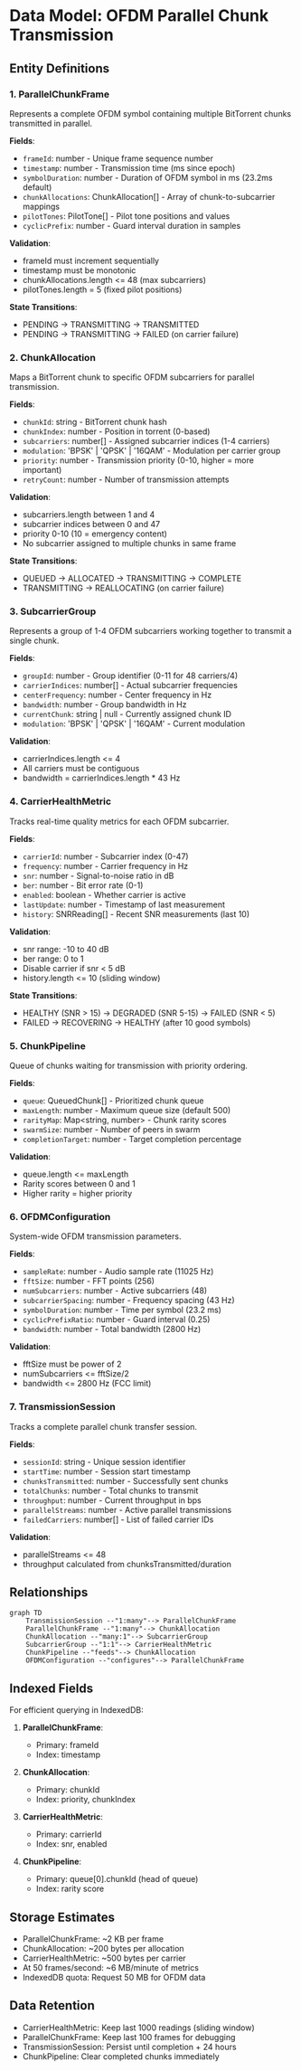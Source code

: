 # Data Model: OFDM Parallel Chunk Transmission

## Entity Definitions

### 1. ParallelChunkFrame
Represents a complete OFDM symbol containing multiple BitTorrent chunks transmitted in parallel.

**Fields**:
- `frameId`: number - Unique frame sequence number
- `timestamp`: number - Transmission time (ms since epoch)
- `symbolDuration`: number - Duration of OFDM symbol in ms (23.2ms default)
- `chunkAllocations`: ChunkAllocation[] - Array of chunk-to-subcarrier mappings
- `pilotTones`: PilotTone[] - Pilot tone positions and values
- `cyclicPrefix`: number - Guard interval duration in samples

**Validation**:
- frameId must increment sequentially
- timestamp must be monotonic
- chunkAllocations.length <= 48 (max subcarriers)
- pilotTones.length = 5 (fixed pilot positions)

**State Transitions**:
- PENDING → TRANSMITTING → TRANSMITTED
- PENDING → TRANSMITTING → FAILED (on carrier failure)

### 2. ChunkAllocation
Maps a BitTorrent chunk to specific OFDM subcarriers for parallel transmission.

**Fields**:
- `chunkId`: string - BitTorrent chunk hash
- `chunkIndex`: number - Position in torrent (0-based)
- `subcarriers`: number[] - Assigned subcarrier indices (1-4 carriers)
- `modulation`: 'BPSK' | 'QPSK' | '16QAM' - Modulation per carrier group
- `priority`: number - Transmission priority (0-10, higher = more important)
- `retryCount`: number - Number of transmission attempts

**Validation**:
- subcarriers.length between 1 and 4
- subcarrier indices between 0 and 47
- priority 0-10 (10 = emergency content)
- No subcarrier assigned to multiple chunks in same frame

**State Transitions**:
- QUEUED → ALLOCATED → TRANSMITTING → COMPLETE
- TRANSMITTING → REALLOCATING (on carrier failure)

### 3. SubcarrierGroup
Represents a group of 1-4 OFDM subcarriers working together to transmit a single chunk.

**Fields**:
- `groupId`: number - Group identifier (0-11 for 48 carriers/4)
- `carrierIndices`: number[] - Actual subcarrier frequencies
- `centerFrequency`: number - Center frequency in Hz
- `bandwidth`: number - Group bandwidth in Hz
- `currentChunk`: string | null - Currently assigned chunk ID
- `modulation`: 'BPSK' | 'QPSK' | '16QAM' - Current modulation

**Validation**:
- carrierIndices.length <= 4
- All carriers must be contiguous
- bandwidth = carrierIndices.length * 43 Hz

### 4. CarrierHealthMetric
Tracks real-time quality metrics for each OFDM subcarrier.

**Fields**:
- `carrierId`: number - Subcarrier index (0-47)
- `frequency`: number - Carrier frequency in Hz
- `snr`: number - Signal-to-noise ratio in dB
- `ber`: number - Bit error rate (0-1)
- `enabled`: boolean - Whether carrier is active
- `lastUpdate`: number - Timestamp of last measurement
- `history`: SNRReading[] - Recent SNR measurements (last 10)

**Validation**:
- snr range: -10 to 40 dB
- ber range: 0 to 1
- Disable carrier if snr < 5 dB
- history.length <= 10 (sliding window)

**State Transitions**:
- HEALTHY (SNR > 15) → DEGRADED (SNR 5-15) → FAILED (SNR < 5)
- FAILED → RECOVERING → HEALTHY (after 10 good symbols)

### 5. ChunkPipeline
Queue of chunks waiting for transmission with priority ordering.

**Fields**:
- `queue`: QueuedChunk[] - Prioritized chunk queue
- `maxLength`: number - Maximum queue size (default 500)
- `rarityMap`: Map<string, number> - Chunk rarity scores
- `swarmSize`: number - Number of peers in swarm
- `completionTarget`: number - Target completion percentage

**Validation**:
- queue.length <= maxLength
- Rarity scores between 0 and 1
- Higher rarity = higher priority

### 6. OFDMConfiguration
System-wide OFDM transmission parameters.

**Fields**:
- `sampleRate`: number - Audio sample rate (11025 Hz)
- `fftSize`: number - FFT points (256)
- `numSubcarriers`: number - Active subcarriers (48)
- `subcarrierSpacing`: number - Frequency spacing (43 Hz)
- `symbolDuration`: number - Time per symbol (23.2 ms)
- `cyclicPrefixRatio`: number - Guard interval (0.25)
- `bandwidth`: number - Total bandwidth (2800 Hz)

**Validation**:
- fftSize must be power of 2
- numSubcarriers <= fftSize/2
- bandwidth <= 2800 Hz (FCC limit)

### 7. TransmissionSession
Tracks a complete parallel chunk transfer session.

**Fields**:
- `sessionId`: string - Unique session identifier
- `startTime`: number - Session start timestamp
- `chunksTransmitted`: number - Successfully sent chunks
- `totalChunks`: number - Total chunks to transmit
- `throughput`: number - Current throughput in bps
- `parallelStreams`: number - Active parallel transmissions
- `failedCarriers`: number[] - List of failed carrier IDs

**Validation**:
- parallelStreams <= 48
- throughput calculated from chunksTransmitted/duration

## Relationships

```mermaid
graph TD
    TransmissionSession --"1:many"--> ParallelChunkFrame
    ParallelChunkFrame --"1:many"--> ChunkAllocation
    ChunkAllocation --"many:1"--> SubcarrierGroup
    SubcarrierGroup --"1:1"--> CarrierHealthMetric
    ChunkPipeline --"feeds"--> ChunkAllocation
    OFDMConfiguration --"configures"--> ParallelChunkFrame
```

## Indexed Fields
For efficient querying in IndexedDB:

1. **ParallelChunkFrame**:
   - Primary: frameId
   - Index: timestamp

2. **ChunkAllocation**:
   - Primary: chunkId
   - Index: priority, chunkIndex

3. **CarrierHealthMetric**:
   - Primary: carrierId
   - Index: snr, enabled

4. **ChunkPipeline**:
   - Primary: queue[0].chunkId (head of queue)
   - Index: rarity score

## Storage Estimates
- ParallelChunkFrame: ~2 KB per frame
- ChunkAllocation: ~200 bytes per allocation
- CarrierHealthMetric: ~500 bytes per carrier
- At 50 frames/second: ~6 MB/minute of metrics
- IndexedDB quota: Request 50 MB for OFDM data

## Data Retention
- CarrierHealthMetric: Keep last 1000 readings (sliding window)
- ParallelChunkFrame: Keep last 100 frames for debugging
- TransmissionSession: Persist until completion + 24 hours
- ChunkPipeline: Clear completed chunks immediately
